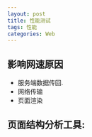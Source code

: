```yaml
---
layout: post
title: 性能测试
tags: 性能
categories: Web
---
```

## 影响网速原因
- 服务端数据传回.
- 网络传输
- 页面渲染







## 页面结构分析工具: